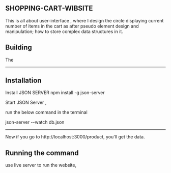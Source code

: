 ## SHOPPING-CART-WIBSITE

  This is all about user-interface , where I design the circle displaying current number of items in the cart as after pseudo element  design and manipulation; how to store complex data structures in it.

## Building

The 

 ****
 ## Installation
  
  Install JSON SERVER
npm install -g json-server
 

Start JSON Server ,

 run the below command in the terminal

json-server --watch db.json

***

Now if you go to http://localhost:3000/product, you'll get the data.

## Running the command

use live server to run the website, 